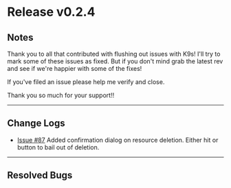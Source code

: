 # Release v0.2.4

## Notes

Thank you to all that contributed with flushing out issues with K9s! I'll try
to mark some of these issues as fixed. But if you don't mind grab the latest
rev and see if we're happier with some of the fixes!

If you've filed an issue please help me verify and close.

Thank you so much for your support!!

---

## Change Logs

+ [Issue #87](https://github.com/kswapd/k13s/issues/87) Added confirmation dialog on
  resource deletion. Either hit <ESC> or <Cancel> button to bail out of deletion.

---

## Resolved Bugs
